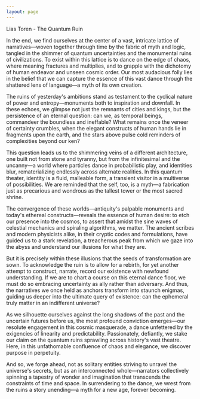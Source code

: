 ```yaml
---
layout: page
---
```

Lias Toren - The Quantum Ruin

In the end, we find ourselves at the center of a vast, intricate lattice of narratives—woven together through time by the fabric of myth and logic, tangled in the shimmer of quantum uncertainties and the monumental ruins of civilizations. To exist within this lattice is to dance on the edge of chaos, where meaning fractures and multiplies, and to grapple with the dichotomy of human endeavor and unseen cosmic order. Our most audacious folly lies in the belief that we can capture the essence of this vast dance through the shattered lens of language—a myth of its own creation.

The ruins of yesterday's ambitions stand as testament to the cyclical nature of power and entropy—monuments both to inspiration and downfall. In these echoes, we glimpse not just the remnants of cities and kings, but the persistence of an eternal question: can we, as temporal beings, commandeer the boundless and ineffable? What remains once the veneer of certainty crumbles, when the elegant constructs of human hands lie in fragments upon the earth, and the stars above pulse cold reminders of complexities beyond our ken?

This question leads us to the shimmering veins of a different architecture, one built not from stone and tyranny, but from the infinitesimal and the uncanny—a world where particles dance in probabilistic play, and identities blur, rematerializing endlessly across alternate realities. In this quantum theater, identity is a fluid, malleable form, a transient visitor in a multiverse of possibilities. We are reminded that the self, too, is a myth—a fabrication just as precarious and wondrous as the tallest tower or the most sacred shrine.

The convergence of these worlds—antiquity's palpable monuments and today's ethereal constructs—reveals the essence of human desire: to etch our presence into the cosmos, to assert that amidst the sine waves of celestial mechanics and spiraling algorithms, we matter. The ancient scribes and modern physicists alike, in their cryptic codes and formulations, have guided us to a stark revelation, a treacherous peak from which we gaze into the abyss and understand our illusions for what they are.

But it is precisely within these illusions that the seeds of transformation are sown. To acknowledge the ruin is to allow for a rebirth, for yet another attempt to construct, narrate, record our existence with newfound understanding. If we are to chart a course on this eternal dance floor, we must do so embracing uncertainty as ally rather than adversary. And thus, the narratives we once held as anchors transform into staunch enigmas, guiding us deeper into the ultimate query of existence: can the ephemeral truly matter in an indifferent universe?

As we silhouette ourselves against the long shadows of the past and the uncertain futures before us, the most profound conviction emerges—our resolute engagement in this cosmic masquerade, a dance unfettered by the exigencies of linearity and predictability. Passionately, defiantly, we stake our claim on the quantum ruins sprawling across history's vast theatre. Here, in this unfathomable confluence of chaos and elegance, we discover purpose in perpetuity.

And so, we forge ahead, not as solitary entities striving to unravel the universe's secrets, but as an interconnected whole—narrators collectively spinning a tapestry of wonder and imagination that transcends the constraints of time and space. In surrendering to the dance, we wrest from the ruins a story unending—a myth for a new age, forever becoming.